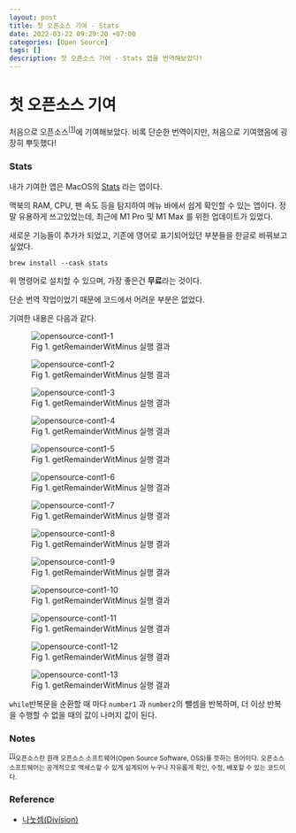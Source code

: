 ```yaml
---
layout: post
title: 첫 오픈소스 기여 - Stats
date: 2022-03-22 09:29:20 +07:00
categories: [Open Source]
tags: []
description: 첫 오픈소스 기여 - Stats 앱을 번역해보았다!
---
```


# 첫 오픈소스 기여

처음으로 오픈소스<sup id="user">[[1]](#user-ref)</sup>에 기여해보았다. 비록 단순한 번역이지만, 처음으로 기여했음에 굉장히 뿌듯했다!

### Stats

내가 기여한 앱은 MacOS의 <a href="https://github.com/exelban/stats" target="_blank" rel="noopener">Stats</a> 라는 앱이다.

맥북의 RAM, CPU, 팬 속도 등을 탐지하여 메뉴 바에서 쉽게 확인할 수 있는 앱이다. 정말 유용하게 쓰고있었는데, 최근에 M1 Pro 및 M1 Max 를 위한 업데이트가 있었다.

새로운 기능들이 추가가 되었고, 기존에 영어로 표기되어있던 부분들을 한글로 바꿔보고싶었다.

```cli
brew install --cask stats
```

위 명령어로 설치할 수 있으며, 가장 좋은건 **무료**라는 것이다.

단순 번역 작업이었기 때문에 코드에서 어려운 부분은 없었다.

기여한 내용은 다음과 같다.

<figure>
<img src="./../../images/opensource-cont1-1.png" alt="opensource-cont1-1">
<figcaption>Fig 1. getRemainderWitMinus 실행 결과</figcaption>
</figure>

<figure>
<img src="./../../images/opensource-cont1-2.png" alt="opensource-cont1-2">
<figcaption>Fig 1. getRemainderWitMinus 실행 결과</figcaption>
</figure>

<figure>
<img src="./../../images/opensource-cont1-3.png" alt="opensource-cont1-3">
<figcaption>Fig 1. getRemainderWitMinus 실행 결과</figcaption>
</figure>

<figure>
<img src="./../../images/opensource-cont1-4.png" alt="opensource-cont1-4">
<figcaption>Fig 1. getRemainderWitMinus 실행 결과</figcaption>
</figure>

<figure>
<img src="./../../images/opensource-cont1-5.png" alt="opensource-cont1-5">
<figcaption>Fig 1. getRemainderWitMinus 실행 결과</figcaption>
</figure>

<figure>
<img src="./../../images/opensource-cont1-6.png" alt="opensource-cont1-6">
<figcaption>Fig 1. getRemainderWitMinus 실행 결과</figcaption>
</figure>

<figure>
<img src="./../../images/opensource-cont1-7.png" alt="opensource-cont1-7">
<figcaption>Fig 1. getRemainderWitMinus 실행 결과</figcaption>
</figure>

<figure>
<img src="./../../images/opensource-cont1-8.png" alt="opensource-cont1-8">
<figcaption>Fig 1. getRemainderWitMinus 실행 결과</figcaption>
</figure>

<figure>
<img src="./../../images/opensource-cont1-9.png" alt="opensource-cont1-9">
<figcaption>Fig 1. getRemainderWitMinus 실행 결과</figcaption>
</figure>

<figure>
<img src="./../../images/opensource-cont1-10.png" alt="opensource-cont1-10">
<figcaption>Fig 1. getRemainderWitMinus 실행 결과</figcaption>
</figure>

<figure>
<img src="./../../images/opensource-cont1-11.png" alt="opensource-cont1-11">
<figcaption>Fig 1. getRemainderWitMinus 실행 결과</figcaption>
</figure>

<figure>
<img src="./../../images/opensource-cont1-12.png" alt="opensource-cont1-12">
<figcaption>Fig 1. getRemainderWitMinus 실행 결과</figcaption>
</figure>

<figure>
<img src="./../../images/opensource-cont1-13.png" alt="opensource-cont1-13">
<figcaption>Fig 1. getRemainderWitMinus 실행 결과</figcaption>
</figure>

`while`반복문을 순환할 때 마다 `number1` 과 `number2`의 뺄셈을 반복하며,
더 이상 반복을 수행할 수 없을 때의 값이 나머지 값이 된다.

### Notes

<small id="user-ref"><sup>[[1]](#user)</sup>오픈소스란 원래 오픈소스 소프트웨어(Open Source Software, OSS)를 뜻하는 용어이다. 오픈소스 소프트웨어는 공개적으로 액세스할 수 있게 설계되어 누구나 자유롭게 확인, 수정, 배포할 수 있는 코드이다.</small>

### Reference

- <a href="https://github.com/exelban/stats" target="_blank" rel="noopener">나눗셈(Division)</a>
